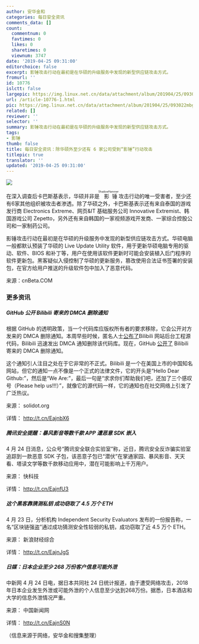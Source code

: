 ```yaml
---
author: 安华金和
categories: 每日安全资讯
comments_data: []
count:
  commentnum: 0
  favtimes: 0
  likes: 0
  sharetimes: 0
  viewnum: 3747
date: '2019-04-25 09:31:00'
editorchoice: false
excerpt: 影锤攻击行动在最初是在华硕的升级服务中发现的新型供应链攻击方式。
fromurl: ''
id: 10776
islctt: false
largepic: https://img.linux.net.cn/data/attachment/album/201904/25/093022mbgqtorte2pqtuqz.jpg
url: /article-10776-1.html
pic: https://img.linux.net.cn/data/attachment/album/201904/25/093022mbgqtorte2pqtuqz.jpg.thumb.jpg
related: []
reviewer: ''
selector: ''
summary: 影锤攻击行动在最初是在华硕的升级服务中发现的新型供应链攻击方式。
tags:
- 影锤
thumb: false
title: 每日安全资讯：除华硕外至少还有 6 家公司受到“影锤”行动攻击
titlepic: true
translator: ''
updated: '2019-04-25 09:31:00'
---
```


![](/data/attachment/album/201904/25/093022mbgqtorte2pqtuqz.jpg)


在深入调查后卡巴斯基表示，华硕并非是<ruby> 影锤 <rp>  （ </rp> <rt>  ShadowHammer </rt> <rp>  ） </rp></ruby>攻击行动的唯一受害者，至少还有6家其他组织被攻击者渗透。除了华硕之外，卡巴斯基表示还有来自泰国的游戏发行商 Electronics Extreme、网页&IT 基础服务公司 Innovative Extremist、韩国游戏公司 Zepetto，另外还有来自韩国的一家视频游戏开发商、一家综合控股公司和一家制药公司。 


影锤攻击行动在最初是在华硕的升级服务中发现的新型供应链攻击方式。华硕电脑一般都默认预装了华硕的 Live Update Utility 软件，用于更新华硕电脑专用的驱动、软件、BIOS 和补丁等，用户在使用该软件更新时可能会安装植入后门程序的软件更新包。黑客疑似入侵控制了华硕的更新服务，篡改使用合法证书签署的安装包，在官方给用户推送的升级软件包中加入了恶意代码。


来源：cnBeta.COM


### 更多资讯


##### GitHub 公开 Bilibili 寄来的 DMCA 删除通知


根据 GitHub 的透明政策，当一个代码库应版权所有者的要求移除，它会公开对方发来的 DMCA 删除通知。本周早些时候，匿名人士[公布了](https://www.solidot.org/story?sid=60351)Bilibili 网站后台工程源代码，Bilibili 迅速发出 DMCA 通知删除该代码库。现在，GitHub [公开了](https://github.com/github/dmca/blob/master/2019/04/2019-04-23-bilibili.md) Bilibili 寄来的 DMCA 删除通知。


这个通知引人注目之处在于它非常的不正式。Bilibili 是一个在美国上市的中国知名网站，但它的通知一点不像是一个正式的法律文件，它的开头是“Hello Dear Github:”，然后是“We Are:”，最后一句是“求求你们帮助我们吧，还加了三个感叹号（Please help us!!!）”，就像它的源代码一样，它的通知也在社交网络上引发了广泛热议。


来源： solidot.org


详情： <http://t.cn/EajnbX6> 


##### 腾讯安全提醒：暴风影音等数千款 APP 遭恶意 SDK 嵌入


4 月 24 日消息，公众号“腾讯安全联合实验室”称，近日，腾讯安全反诈骗实验室追踪到一款恶意 SDK 子包，该恶意子包已“潜伏”在掌通家园、暴风影音、天天看、塔读文学等数千款移动应用中，潜在可能影响上千万用户。


来源： 快科技


详情： <http://t.cn/EajnfU3> 


##### 这个黑客靠猜测私钥 成功窃取了 4.5 万个 ETH


4 月 23 日，分析机构 Independent Security Evaluators 发布的一份报告称，一名“区块链强盗”通过成功猜测安全性较弱的私钥，成功窃取了近 4.5 万个 ETH。


来源： 新浪财经综合


详情： <http://t.cn/EajnJgS> 


##### 日媒：日本企业至少 268 万份客户信息可能外泄


中新网 4 月 24 日电，据日本共同社 24 日统计报道，由于遭受网络攻击，2018 年日本企业发生外泄或可能外泄的个人信息至少达到268万份。据悉，日本酒店和大学的信息外泄情况严重。


来源： 中国新闻网


详情： <http://t.cn/EajnS0N> 


（信息来源于网络，安华金和搜集整理）